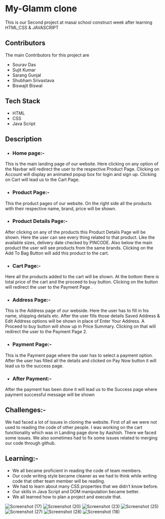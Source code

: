 # My-Glamm clone

This is our Second project at masai school construct week after learning HTML,CSS & JAVASCRIPT

## Contributors

The main Contributors for this project are 
 - Sourav Das
 - Sujit Kumar
 - Sarang Gunjal
 - Shubham Srivastava
 - Biswajit Biswal

 ## Tech Stack
 - HTML
 - CSS
 - Java Script

## Description

- ### Home page:-
This is the main landing page of our website. 
Here clicking on any option of the Navbar 
will redirect the user to the respective 
Product Page. 
Clicking on Account will display an animated 
popup box for login and sign up. 
Clicking on Cart will  lead us to the Cart Page.

- ### Product Page:-
 This the product pages of our website. 
 On the right side all the products with 
 their respective name, 
 brand, price will be shown. 

  - ### Product Details Page:-
  After clicking on any of the products this Product Details Page will be shown. Here the user can see every thing related to that product. Like the available sizes, delivery date checked by PINCODE. Also below the main product the user will see products from the same brands. Clicking on the Add To Bag Button will add this product to the cart.

  - ###  Cart Page:-
  Here all the products added to the cart will be shown. At the bottom there is total price of the cart and the proceed to buy button. Clicking on the button will redirect the user to the Payment Page .

  - ###  Address Page:-
  This is the Address  page of our webside. 
  Here the user has to fill in his name, 
  shipping details etc. 
  After the user fills those details 
  Saved Address & Edit Address options will be shown in place of Enter Your Address. A Proceed to buy button will show up in Price Summary. Clicking on that will redirect the user to the Payment Page 2.
  
  - ### Payment Page:-
   This is the Payment page where the 
   user has to select a payment option. 
   After the user has filled all the 
   details and clicked on Pay Now button it will lead us to the success page.
  
   - ###  After Payment:-
   After the payment has been done 
   it will lead us to the Success page where payment 
   successful message will be shown
   ## Challenges:-
   We had faced a lot of issues in cloning the website. First of all we were not used to reading the code of other people. I was working on the cart functionality which was in Landing page done by Aashish. There we faced some issues. We also sometimes had to fix some issues related to merging our code through github.

   ## Learning:-
   - We all became proficient in reading the code of team members.
- Our code writing style became cleaner as we had to think while writing code that other team member will be reading.
- We had to learn about many CSS properties that we didn’t know before.
- Our skills in Java Script and DOM manipulation became better.
- We all learned how to plan a project and execute that.


![Screenshot (17)](https://user-images.githubusercontent.com/72076630/141668396-44a19b12-0a97-4859-bf97-1610b705de94.png)
![Screenshot (20)](https://user-images.githubusercontent.com/72076630/141668418-431134c3-c133-475f-baa6-866143565ee8.png)
![Screenshot (23)](https://user-images.githubusercontent.com/72076630/141668420-1df83a2b-74a5-49a1-98da-d3a81f885f12.png)
![Screenshot (25)](https://user-images.githubusercontent.com/72076630/141668422-fe85110d-18b3-422a-b087-d15e62b8c8ad.png)
![Screenshot (27)](https://user-images.githubusercontent.com/72076630/141668423-07ba0d24-a2ef-4fd7-8948-2663c50d4a2e.png)
![Screenshot (28)](https://user-images.githubusercontent.com/72076630/141668425-c138495c-e010-4026-9106-08ebc10ff0e3.png)
![Screenshot (18)](https://user-images.githubusercontent.com/72076630/141668427-bb415048-04d4-4948-9be5-eff59b16fd8d.png)
